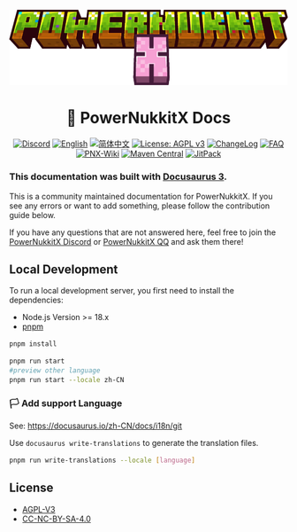 ![Header](/static/img/logo/PowerNukkitX.png)

<h1 align="center">📖 PowerNukkitX Docs</h1>

<p align="center">
<a href="https://discord.gg/BcPhZCVJHJ"><img src="https://img.shields.io/discord/944227466912870410?color=7289da&logo=discord&logoColor=white&style=flat-square" alt="Discord"></a>
<a href="/README.md"><img src="https://img.shields.io/badge/English-Click%20me-purple?style=flat-square" alt="English"></a>
<a href="/blob/zh-hans/README.md"><img src="https://img.shields.io/badge/简体中文-Click%20me-purple?style=flat-square" alt="简体中文"></a>
<a href="/LICENSE"><img src="https://img.shields.io/badge/License-AGPL%20v3-blue.svg?style=flat-square" alt="License: AGPL v3"></a>
<a href="/CHANGELOG.md"><img src="https://img.shields.io/badge/ChangeLog-blue?style=flat-square" alt="ChangeLog"></a>
<a href="https://www.powernukkitx.com/doc/en-us/faq/common.html"><img src="https://img.shields.io/badge/FAQ-blue?style=flat-square" alt="FAQ"></a>
<a href="https://doc.powernukkitx.cn"><img src="https://img.shields.io/badge/PNX-DOC-blue?style=flat-square" alt="PNX-Wiki"></a>
<a href="https://search.maven.org/search?q=g:%22cn.powernukkitx%22%20AND%20a:%22powernukkitx%22"><img src="https://img.shields.io/maven-central/v/cn.powernukkitx/powernukkitx.svg?label=Maven%20Central&style=flat-square" alt="Maven Central"></a>
<a href="https://www.jitpack.io/#PowerNukkitX/PowerNukkitX"><img src="https://www.jitpack.io/v/PowerNukkitX/PowerNukkitX.svg" alt="JitPack"></a>
</p>

### This documentation was built with [Docusaurus 3](https://docusaurus.io/).

This is a community maintained documentation for PowerNukkitX. If you see any errors or want to add something, please follow the contribution guide below.

If you have any questions that are not answered here, feel free to join the [PowerNukkitX Discord](https://discord.gg/BcPhZCVJHJ) or [PowerNukkitX QQ](https://jq.qq.com/?_wv=1027&k=6rm3gbUI) and ask them there!

## Local Development
To run a local development server, you first need to install the dependencies:

- Node.js Version >= 18.x
- [pnpm](https://pnpm.io/installation)

```bash
pnpm install
```

```bash
pnpm run start
#preview other language
pnpm run start --locale zh-CN
```

### 🏳️ Add support Language

See: https://docusaurus.io/zh-CN/docs/i18n/git

Use `docusaurus write-translations` to generate the translation files.

```bash
pnpm run write-translations --locale [language]
```

## License

 * [AGPL-V3](/LICENSE)
 * [CC-NC-BY-SA-4.0](/LICENSE-docs)